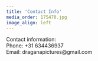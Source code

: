 ```yaml
---
title: 'Contact Info'
media_order: 175470.jpg
image_align: left
---
```


<p>
Contact information: <br>
Phone:	+31 634436937 <br>
Email:	draganapictures@gmail.com <br>
</p>